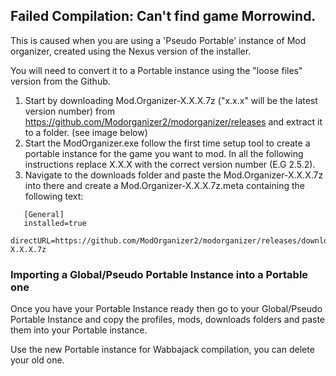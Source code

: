 ##  Failed Compilation: Can't find game Morrowind.

This is caused when you are using a 'Pseudo Portable' instance of Mod organizer, created using the Nexus version of the installer. 

You will need to convert it to a Portable instance using the "loose files" version from the Github.

1. Start by downloading Mod.Organizer-X.X.X.7z ("x.x.x" will be the latest version number) from https://github.com/Modorganizer2/modorganizer/releases and extract it to a folder. (see image below)
2. Start the ModOrganizer.exe follow the first time setup tool to create a portable instance for the game you want to mod. In all the following instructions replace X.X.X with the correct version number (E.G 2.5.2). 
3. Navigate to the downloads folder and paste the Mod.Organizer-X.X.X.7z into there and create a Mod.Organizer-X.X.X.7z.meta containing the following text:

```
   [General]
   installed=true
   directURL=https://github.com/ModOrganizer2/modorganizer/releases/download/vX.X.X/Mod.Organizer-X.X.X.7z
```

### Importing a Global/Pseudo Portable Instance into a Portable one

Once you have your Portable Instance ready then go to your Global/Pseudo Portable Instance and copy the profiles, mods, downloads folders and paste them into your Portable instance. 

Use the new Portable instance for Wabbajack compilation, you can delete your old one.
